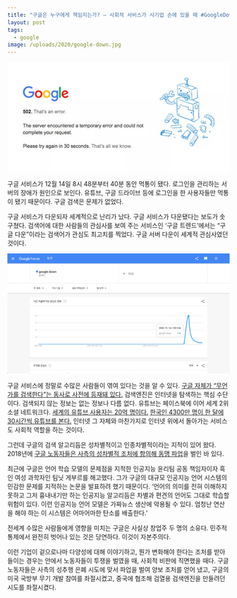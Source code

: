 ```yaml
---
title: "구글은 누구에게 책임지는가? — 사회적 서비스가 사기업 손에 있을 때 #GoogleDown"
layout: post
tags: 
  - google
image: /uploads/2020/google-down.jpg
---
```


![](/uploads/2020/google-down.jpg)

구글 서비스가 12월 14일 8시 48분부터 40분 동안 먹통이 됐다. 로그인을 관리하는 서버의 장애가 원인으로 보인다. 유튜브, 구글 드라이브 등에 로그인을 한 사용자들만 먹통이 됐기 때문이다. 구글 검색은 문제가 없었다.

구글 서비스가 다운되자 세계적으로 난리가 났다. 구글 서비스가 다운됐다는 보도가 솟구쳤다. 검색어에 대한 사람들의 관심사를 보여 주는 서비스인 ‘구글 트렌드’에서는 “구글 다운”이라는 검색어가 관심도 최고치를 찍었다. 구글 서버 다운이 세계적 관심사였던 것이다.

![](/uploads/2020/google-trend-google-down.jpg)

구글 서비스에 정말로 수많은 사람들이 엮여 있다는 것을 알 수 있다. [구글 자체가 “무언가를 검색한다”는 동사로 사전에 등재돼 있다.][dic] 검색엔진은 인터넷을 탐색하는 핵심 수단이다. 검색되지 않는 정보는 없는 정보나 다름 없다. 유튜브는 페이스북에 이어 세계 2위 소셜 네트워크다. [세계의 유튜브 사용자는 20억 명이다.][2billion] [한국인 4300만 명이 한 달에 30시간씩 유튜브를 본다.][korea] 인터넷 그 자체와 마찬가지로 인터넷 위에서 돌아가는 서비스도 사회적 역할을 하는 것이다.

그런데 구글의 검색 알고리듬은 성차별적이고 인종차별적이라는 지적이 있어 왔다. 2018년에 [구글 노동자들은 사측의 성차별적 조처에 항의해 동맹 파업][strike]을 벌인 바 있다.

최근에 구글은 언어 학습 모델의 문제점을 지적한 인공지능 윤리팀 공동 책임자이자 흑인 여성 과학자인 팀닛 게부르를 해고했다. 그가 구글의 대규모 인공지능 언어 시스템의 민감한 문제를 지적하는 논문을 발표하려 했기 때문이다. ‘언어의 의미를 전혀 이해하지 못하고 그저 흉내내기만 하는 인공지능 알고리듬은 차별과 편견의 언어도 그대로 학습할 위험이 있다. 이런 인공지능 언어 모델은 가짜뉴스 생산에 악용될 수 있다. 엄청난 연산을 해야 하는 이 시스템은 어마어마한 탄소를 배출한다.’

전세계 수많은 사람들에게 영향을 미치는 구글은 사실상 창업주 두 명의 소유다. 민주적 통제에서 완전히 벗어나 있는 것은 당연하다. 이것이 자본주의다.

이런 기업이 겉으로나마 다양성에 대해 이야기하고, 뭔가 변화해야 한다는 조처를 받아들이는 경우는 안에서 노동자들이 투쟁을 벌였을 때, 사회적 비판에 직면했을 때다. 구글 노동자들은 사측의 성추행 은폐 시도에 맞서 파업을 벌여 양보 조처를 얻어 냈고, 구글의 미국 국방부 무기 개발 참여를 좌절시켰고, 중국에 협조해 검열용 검색엔진을 만들려던 시도를 좌절시켰다.

[dic]: https://www.collinsdictionary.com/dictionary/english/google
[korea]: https://www.chosun.com/economy/tech_it/2020/10/08/NK7R4EVGR5GNDB45RYDLXJ5RUE/
[2billion]: https://blog.youtube/press/
[strike]: https://wspaper.org/article/21161